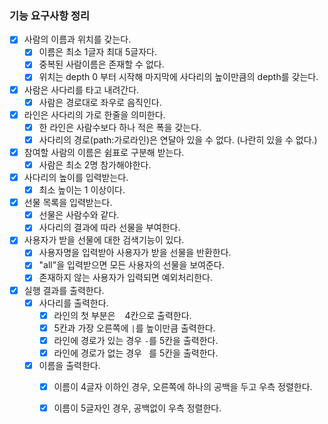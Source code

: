 ### 기능 요구사항 정리
- [x] 사람의 이름과 위치를 갖는다.
  - [x] 이름은 최소 1글자 최대 5글자다.
  - [x] 중복된 사람이름은 존재할 수 없다.
  - [x] 위치는 depth 0 부터 시작해 마지막에 사다리의 높이만큼의 depth를 갖는다.
- [x] 사람은 사다리를 타고 내려간다.
  - [x] 사람은 경로대로 좌우로 음직인다.
- [x] 라인은 사다리의 가로 한줄을 의미한다.
  - [x] 한 라인은 사람수보다 하나 적은 폭을 갖는다.
  - [x] 사다리의 경로(path:가로라인)은 연달아 있을 수 없다. (나란히 있을 수 없다.)
- [x] 참여할 사람의 이름은 쉼표로 구분해 받는다.
  - [x] 사람은 최소 2명 참가해야한다.
- [x] 사다리의 높이를 입력받는다.
  - [x] 최소 높이는 1 이상이다.
- [x] 선물 목록을 입력받는다.
  - [x] 선물은 사람수와 같다.
  - [x] 사다리의 결과에 따라 선물을 부여한다.
- [x] 사용자가 받을 선물에 대한 검색기능이 있다.
  - [x] 사용자명을 입력받아 사용자가 받을 선물을 반환한다.
  - [x] "all"을 입력받으면 모든 사용자의 선물을 보여준다.
  - [x] 존재하지 않는 사용자가 입력되면 예외처리한다.
- [x] 실행 결과를 출력한다.
  - [x] 사다리를 출력한다.
    - [x] 라인의 첫 부분은 ` ` 4칸으로 출력한다.
    - [x] 5칸과 가장 오른쪽에 `|`를 높이만큼 출력한다.
    - [x] 라인에 경로가 있는 경우 `-`를 5칸을 출력한다.
    - [x] 라인에 경로가 없는 경우 ` `를 5칸을 출력한다.
  - [x] 이름을 출력한다.
    - [x] 이름이 4글자 이하인 경우, 오른쪽에 하나의 공백을 두고 우측 정렬한다.
    - [x] 이름이 5글자인 경우, 공백없이 우측 정렬한다.

